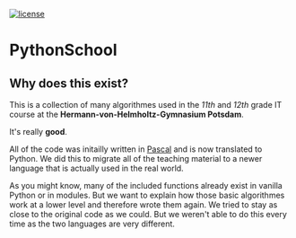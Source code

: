 [![license](https://img.shields.io/github/license/mashape/apistatus.svg?style=flat-square)](https://github.com/MoschcauL/PythonSchool/blob/master/LICENSE)

PythonSchool
===

## Why does this exist?

This is a collection of many algorithmes used in the _11th_ and _12th_ grade IT course at the **Hermann-von-Helmholtz-Gymnasium Potsdam**.

It's really **good**.

All of the code was initailly written in [Pascal](https://freepascal.org/) and is now translated to Python. We did this to migrate all of the teaching material to a newer language that is actually used in the real world.

As you might know, many of the included functions already exist in vanilla Python or in modules. But we want to explain how those basic algorithmes work at a lower level and therefore wrote them again. We tried to stay as close to the original code as we could. But we weren't able to do this every time as the two languages are very different.
